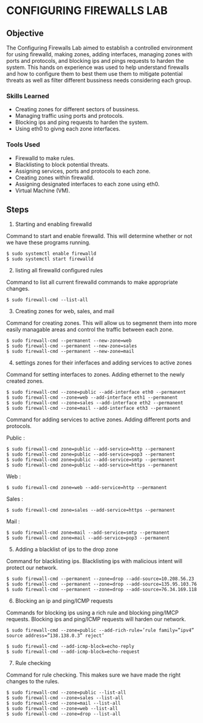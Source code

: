 # CONFIGURING FIREWALLS LAB

## Objective

The Configuring Firewalls Lab aimed to establish a controlled environment for using firewalld, making zones, adding interfaces, managing zones with ports and protocols, and blocking ips and pings requests to harden the system. This hands on experience was used to help understand firewalls and how to configure them to best them use them to mitigate potential threats as well as filter different bussiness needs considering each group. 

### Skills Learned

- Creating zones for different sectors of bussiness.
- Managing traffic using ports and protocols.
- Blocking ips and ping requests to harden the system.
- Using eth0 to givng each zone interfaces. 

### Tools Used

- Firewalld to make rules.
- Blacklisting to block potential threats.
- Assigning services, ports and protocols to each zone.
- Creating zones within firewalld.
- Assigning designated interfaces to each zone using eth0.
- Virtual Machine (VM).

## Steps

1. Starting and enabling firewalld

Command to start and enable firewalld. This will determine whether or not we have these programs running.

```
$ sudo systemctl enable firewalld 
$ sudo systemctl start firewalld 
```

2. listing all firewalld configured rules

Command to list all current firewalld commands to make appropriate changes. 

```
$ sudo firewall-cmd --list-all
```

3. Creating zones for web, sales, and mail

Command for creating zones. This will allow us to segmennt them into more easily managable areas and control the traffic between each zone.

```
$ sudo firewall-cmd --permanent --new-zone=web
$ sudo firewall-cmd --permanent --new-zone=sales
$ sudo firewall-cmd --permanent --new-zone=mail
```

4. settings zones for their inferfaces and adding services to active zones

Command for setting interfaces to zones. Adding ethernet to the newly created zones.

```
$ sudo firewall-cmd --zone=public --add-interface eth0 --permanent
$ sudo firewall-cmd --zone=web --add-interface eth1 --permanent
$ sudo firewall-cmd --zone=sales --add-interface eth2 --permanent
$ sudo firewall-cmd --zone=mail --add-interface eth3 --permanent
```

Command for adding services to active zones. Adding different ports and protocols. 

Public :

```
$ sudo firewall-cmd zone=public --add-service=http --permanent
$ sudo firewall-cmd zone=public --add-service=pop3 --permanent
$ sudo firewall-cmd zone=public --add-service=smtp --permanent
$ sudo firewall-cmd zone=public --add-service=https --permanent
```

Web :

```
$ sudo firewall-cmd zone=web --add-service=http --permanent
```

Sales :

```
$ sudo firewall-cmd zone=sales --add-service=https --permanent

```

Mail :

```
$ sudo firewall-cmd zone=mail --add-service=smtp --permanent
$ sudo firewall-cmd zone=mail --add-service=pop3 --permanent
```

5. Adding a blacklist of ips to the drop zone

Command for blacklisting ips. Blacklisting ips with malicious intent will protect our network.

```
$ sudo firewall-cmd --permanent --zone=drop --add-source=10.208.56.23
$ sudo firewall-cmd --permanent --zone=drop --add-source=135.95.103.76
$ sudo firewall-cmd --permanent --zone=drop --add-source=76.34.169.118
```

6. Blocking an ip and ping/ICMP requests

Commands for blocking ips using a rich rule and blocking ping/IMCP requests. Blocking ips and ping/ICMP requests will harden our network.

```
$ sudo firewall-cmd --zone=public --add-rich-rule=’rule family=”ipv4” source address=”138.138.0.3” reject’
```

```
$ sudo firewall-cmd --add-icmp-block=echo-reply
$ sudo firewall-cmd --add-icmp-block=echo-request
```

7. Rule checking

Command for rule checking. This makes sure we have made the right changes to the rules.

```
$ sudo firewall-cmd --zone=public --list-all
$ sudo firewall-cmd --zone=sales --list-all
$ sudo firewall-cmd --zone=mail --list-all
$ sudo firewall-cmd --zone=web --list-all
$ sudo firewall-cmd --zone=drop --list-all
```
